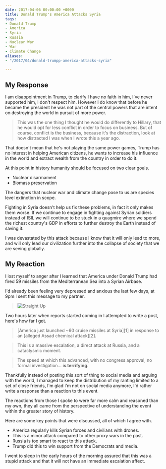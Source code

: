 ```yaml
---
date: 2017-04-06 00:00:00 +0000
title: Donald Trump's America Attacks Syria
tags:
- Donald Trump
- America
- Syria
- Russia
- Nuclear War
- War
- Climate Change
aliases:
- "/2017/04/donald-trumpp-america-attacks-syria"

---
```

## My Response

I am disappointment in Trump, to clarify I have no faith in him, I've never supported him, I don't respect him. However I do know that before he became the president he was not part of the central powers that are intent on destroying the world in pursuit of more power.

> This was the one thing I thought he would do differently to Hillary, that he would opt for less conflict in order to focus on business.
> But of course, conflict is the business, because it's the distraction, look at how distracted I was when I wrote this a year ago.

That doesn't mean that he's not playing the same power games, Trump has no interest in helping American citizens, he wants to increase his influence in the world and extract wealth from the country in order to do it.

At this point in history humanity should be focused on two clear goals.

* Nuclear disarmament
* Biomass preservation

The dangers that nuclear war and climate change pose to us are species level extinction in scope.

Fighting in Syria doesn't help us fix these problems, in fact it only makes them worse. If we continue to engage in fighting against Syrian soldiers instead of ISIL we will continue to be stuck in a quagmire where we spend the richest country's GDP in efforts to further destroy the Earth instead of saving it.

I was devastated by this attack because I know that it will only lead to more, and will only lead our civilization further into the collapse of society that we are seeing globally.

## My Reaction

I lost myself to anger after I learned that America under Donald Trump had fired 59 missiles from the Mediterranean Sea into a Syrian Airbase.

I'd already been feeling very depressed and anxious the last few days, at 9pm I sent this message to my partner.

> ![Straight Up](/images/2017/04/straight-up.png)

Two hours later when reports started coming in I attempted to write a post, here's how far I got.

> [America just launched ~60 cruise missiles at Syria][1] in response to an [alleged Assad chemical attack][2].

> This is a massive escalation, a direct attack at Russia, and a cataclysmic moment.

> The speed at which this advanced, with no congress approval, no formal investigation... **is terrifying.**

Thankfully instead of posting this sort of thing to social media and arguing with the world, I managed to keep the distribution of my ranting limited to a set of close friends, I'm glad I'm not on social media anymore, I'd rather write a response than a reaction to this event.

The reactions from those I spoke to were far more calm and reasoned than my own, they all came from the perspective of understanding the event within the greater story of history.

Here are some key points that were discussed, all of which I agree with.

* America regularly kills Syrian forces and civilians with drones.
* This is a minor attack compared to other proxy wars in the past.
* Russia is too smart to react to this attack.
* Trump did this to win support from the Democrats and media.

I went to sleep in the early hours of the morning assured that this was a stupid attack and that it will not have an immediate escalation affect.
